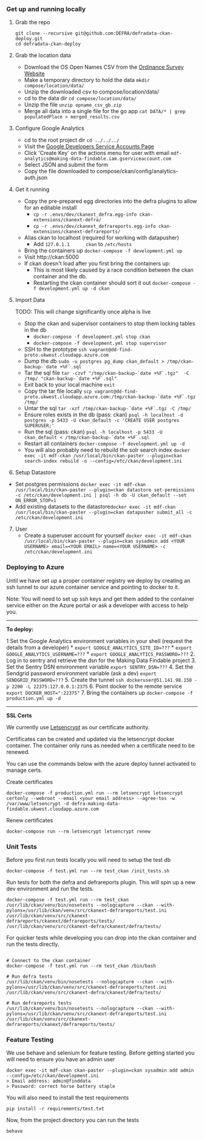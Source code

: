 ### Get up and running locally

1. Grab the repo
    ```
    git clone --recursive git@github.com:DEFRA/defradata-ckan-deploy.git
    cd defradata-ckan-deploy
    ```

2. Grab the location data
    * Download the OS Open Names CSV from the [Ordinance Survey Website](https://www.ordnancesurvey.co.uk/opendatadownload/products.html#OPNAME)
    * Make a temporary directory to hold the data `mkdir compose/location/data/`
    * Unzip the downloaded csv to compose/location/data/
    * cd to the data dir `cd compose/location/data/`
    * Unzip the file `unzip opname_csv_gb.zip`
    * Merge all data into a single file for the go app `cat DATA/* | grep populatedPlace > merged_results.csv`
    
3. Configure Google Analytics
    * cd to the root project dir `cd ../../../`
    * Visit the [Google Developers Service Accounts Page](https://console.developers.google.com/iam-admin/serviceaccounts?project=making-data-findable&folder&organizationId&angularJsUrl=%2Fprojectselector%2Fiam-admin%2Fserviceaccounts%3Fsupportedpurview%3Dproject%26project%3D%26folder%3D%26organizationId%3D&authuser=2&supportedpurview)
    * Click 'Create Key' on the actions menu for user with email `mdf-analytics@making-data-findable.iam.gserviceaccount.com`
    * Select JSON and submit the form 
    * Copy the file downloaded to compose/ckan/config/analytics-auth.json

4. Get it running
    * Copy the pre-prepared egg directories into the defra plugins to allow for an editable install
      * `cp -r .envs/dev/ckanext_defra.egg-info ckan-extensions/ckanext-defra/`
      * `cp -r .envs/dev/ckanext_defrareports.egg-info ckan-extensions/ckanext-defrareports/`
    * Alias ckan to localhost (required for working with datapusher)
        * Add `127.0.1.1      ckan` to `/etc/hosts` 
    * Bring the containers up `docker-compose -f development.yml up`
    * Visit http://ckan:5000
    * If ckan doesn't load after you first bring the containers up:
        * This is most likely caused by a race condition between the ckan container and the db.
        * Restarting the ckan container should sort it out `docker-compose -f development.yml up -d ckan`

5. Import Data
    
    TODO: This will change significantly once alpha is live
    
    * Stop the ckan and supervisor containers to stop them locking tables in the db
        * `docker-compose -f development.yml stop ckan`
        * `docker-compose -f development.yml stop supervisor`
    * SSH to the prototype `ssh vagrant@dd-find-proto.ukwest.cloudapp.azure.com`
    * Dump the db ``sudo -u postgres pg_dump ckan_default > /tmp/ckan-backup-`date +%F`.sql``
    * Tar the sql file ``tar -czvf "/tmp/ckan-backup-`date +%F`.tgz"  -C /tmp/ "ckan-backup-`date +%F`.sql"``
    * Exit back to your local machine `exit`
    * Copy the tar file locally ``scp vagrant@dd-find-proto.ukwest.cloudapp.azure.com:/tmp/ckan-backup-`date +%F`.tgz /tmp/``
    * Untar the sql ``tar -xzf /tmp/ckan-backup-`date +%F`.tgz -C /tmp/``
    * Ensure roles exists in the db (pass: ckan) `psql -h localhost -d postgres -p 5433 -U ckan_default -c 'CREATE USER postgres SUPERUSER;'`
    * Run the sql (pass: ckan) ``psql -h localhost -p 5433 -U ckan_default < /tmp/ckan-backup-`date +%F`.sql`` 
    * Restart all containers `docker-compose -f development.yml up -d`
    * You will also probably need to rebuild the solr search index `docker exec -it mdf-ckan /usr/local/bin/ckan-paster --plugin=ckan search-index rebuild -o --config=/etc/ckan/development.ini`
    
6. Setup Datastore
  * Set postgres permissions ``docker exec -it mdf-ckan /usr/local/bin/ckan-paster --plugin=ckan datastore set-permissions -c /etc/ckan/development.ini | psql -h db -U ckan_default --set ON_ERROR_STOP=1``
  * Add existing datasets to the datastore``docker exec -it mdf-ckan /usr/local/bin/ckan-paster --plugin=ckan datapusher submit_all -c /etc/ckan/development.ini``  
7. User
    * Create a superuser account for yourself ``docker exec -it mdf-ckan /usr/local/bin/ckan-paster --plugin=ckan sysadmin add <YOUR USERNAME> email=<YOUR EMAIL> name=<YOUR USERNAME> -c /etc/ckan/development.ini``
    

### Deploying to Azure

Until we have set up a proper container registry we deploy by creating an ssh tunnel to our azure container service and pointing to docker to it.

Note: You will need to set up ssh keys and get them added to the container service either on the Azure portal or ask a developer with access to help you.

-----------

**To deploy:**

1 Set the Google Analytics environment variables in your shell (request the details from a developer)
    * `export GOOGLE_ANALYTICS_SITE_ID=???`
    * `export GOOGLE_ANALYTICS_USERNAME=???`
    * `export GOOGLE_ANALYTICS_PASSWORD=???`
2. Log in to sentry and retrieve the dsn for the Making Data Findable project
3. Set the Sentry DSN environment variable `export SENTRY_DSN=???`
4. Set the Sendgrid password environment variable (ask a dev) `export SENDGRID_PASSWORD=???`
5. Create the tunnel `ssh dockeruser@51.141.98.150 -p 2200 -L 22375:127.0.0.1:2375`
6. Point docker to the remote service `export DOCKER_HOST=":22375"`
7. Bring the containers up `docker-compose -f production.yml up -d`

-----------

**SSL Certs**

We currently use [Letsencrypt](https://letsencrypt.org/) as our certificate authority.

Certificates can be created and updated via the letsencrypt docker container. The container only runs as needed when a certificate need to be renewed. 

You can use the commands below with the azure deploy tunnel activated to manage certs. 


Create certificates
```
docker-compose -f production.yml run --rm letsencrypt letsencrypt certonly --webroot --email <your email address> --agree-tos -w /var/www/letsencrypt -d defra-making-data-findable.ukwest.cloudapp.azure.com
```

Renew certificates
```
docker-compose run --rm letsencrypt letsencrypt renew
```

### Unit Tests

Before you first run tests locally you will need to setup the test db
```.env
docker-compose -f test.yml run --rm test_ckan /init_tests.sh
```

Run tests for both the defra and defrareports plugin. This will spin up a new dev environment and run the tests.
```.env
docker-compose -f test.yml run --rm test_ckan /usr/lib/ckan/venv/bin/nosetests --nologcapture --ckan --with-pylons=/usr/lib/ckan/venv/src/ckanext-defrareports/test.ini /usr/lib/ckan/venv/src/ckanext-defrareports/ckanext/defrareports/tests/ /usr/lib/ckan/venv/src/ckanext-defra/ckanext/defra/tests/
```

For quicker tests while developing you can drop into the ckan container and run the tests directly.
```.env

# Connect to the ckan container
docker-compose -f test.yml run --rm test_ckan /bin/bash

# Run defra tests
/usr/lib/ckan/venv/bin/nosetests --nologcapture --ckan --with-pylons=/usr/lib/ckan/venv/src/ckanext-defrareports/test.ini /usr/lib/ckan/venv/src/ckanext-defra/ckanext/defra/tests/

# Run defrareports tests
/usr/lib/ckan/venv/bin/nosetests --nologcapture --ckan --with-pylons=/usr/lib/ckan/venv/src/ckanext-defrareports/test.ini /usr/lib/ckan/venv/src/ckanext-defrareports/ckanext/defrareports/tests/
```

### Feature Testing
We use behave and selenium for feature testing. Before getting started you will need to ensure you have an admin user

```
docker exec -it mdf-ckan ckan-paster --plugin=ckan sysadmin add admin --config=/etc/ckan/development.ini
> Email address: admin@finddata
> Password: correct horse battery staple
```

You will also need to install the test requirements
```
pip install -r requirements/test.txt
```

Now, from the project directory you can run the tests
```
behave
```
